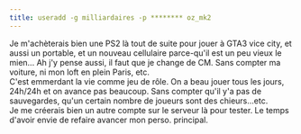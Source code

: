 ```yaml
---
title: useradd -g milliardaires -p ******** oz_mk2
---
```


Je m'achèterais bien une PS2 là tout de suite pour jouer à GTA3 vice city, et
aussi un portable, et un nouveau cellulaire parce-qu'il est un peu vieux le
mien... Ah j'y pense aussi, il faut que je change de CM. Sans compter ma
voiture, ni mon loft en plein Paris, etc.  
C'est emmerdant la vie comme jeu de rôle. On a beau jouer tous les jours,
24h/24h et on avance pas beaucoup. Sans compter qu'il y'a pas de sauvegardes,
qu'un certain nombre de joueurs sont des chieurs...etc.  
Je me créerais bien un autre compte sur le serveur là pour tester. Le temps
d'avoir envie de refaire avancer mon perso. principal.


